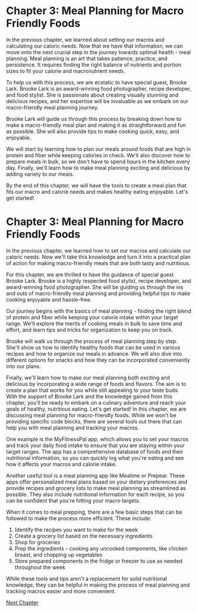 # Chapter 3: Meal Planning for Macro Friendly Foods

In the previous chapter, we learned about setting our macros and calculating our caloric needs. Now that we have that information, we can move onto the next crucial step in the journey towards optimal health - meal planning. Meal planning is an art that takes patience, practice, and persistence. It requires finding the right balance of nutrients and portion sizes to fit your calorie and macronutrient needs. 

To help us with this process, we are ecstatic to have special guest, Brooke Lark. Brooke Lark is an award-winning food photographer, recipe developer, and food stylist. She is passionate about creating visually stunning and delicious recipes, and her expertise will be invaluable as we embark on our macro-friendly meal planning journey.

Brooke Lark will guide us through this process by breaking down how to make a macro-friendly meal plan and making it as straightforward and fun as possible. She will also provide tips to make cooking quick, easy, and enjoyable. 

We will start by learning how to plan our meals around foods that are high in protein and fiber while keeping calories in check. We'll also discover how to prepare meals in bulk, so we don't have to spend hours in the kitchen every day. Finally, we'll learn how to make meal planning exciting and delicious by adding variety to our meals.

By the end of this chapter, we will have the tools to create a meal plan that fits our macro and calorie needs and makes healthy eating enjoyable. Let's get started!
# Chapter 3: Meal Planning for Macro Friendly Foods 

In the previous chapter, we learned how to set our macros and calculate our caloric needs. Now we'll take this knowledge and turn it into a practical plan of action for making macro-friendly meals that are both tasty and nutritious. 

For this chapter, we are thrilled to have the guidance of special guest Brooke Lark. Brooke is a highly respected food stylist, recipe developer, and award-winning food photographer. She will be guiding us through the ins and outs of macro-friendly meal planning and providing helpful tips to make cooking enjoyable and hassle-free.

Our journey begins with the basics of meal planning - finding the right blend of protein and fiber while keeping your calorie intake within your target range. We'll explore the merits of cooking meals in bulk to save time and effort, and learn tips and tricks for organization to keep you on track.

Brooke will walk us through the process of meal planning step by step. She'll show us how to identify healthy foods that can be used in various recipes and how to organize our meals in advance. We will also dive into different options for snacks and how they can be incorporated conveniently into our plans.

Finally, we'll learn how to make our meal planning both exciting and delicious by incorporating a wide range of foods and flavors. The aim is to create a plan that works for you while still appealing to your taste buds. With the support of Brooke Lark and the knowledge gained from this chapter, you'll be ready to embark on a culinary adventure and reach your goals of healthy, nutritious eating. Let's get started!
In this chapter, we are discussing meal planning for macro-friendly foods. While we won't be providing specific code blocks, there are several tools out there that can help you with meal planning and tracking your macros.

One example is the MyFitnessPal app, which allows you to set your macros and track your daily food intake to ensure that you are staying within your target ranges. The app has a comprehensive database of foods and their nutritional information, so you can quickly log what you're eating and see how it affects your macros and calorie intake.

Another useful tool is a meal planning app like Mealime or Prepear. These apps offer personalized meal plans based on your dietary preferences and provide recipes and grocery lists to make meal planning as streamlined as possible. They also include nutritional information for each recipe, so you can be confident that you're hitting your macro targets.

When it comes to meal prepping, there are a few basic steps that can be followed to make the process more efficient. These include:

1. Identify the recipes you want to make for the week
2. Create a grocery list based on the necessary ingredients
3. Shop for groceries
4. Prep the ingredients - cooking any uncooked components, like chicken breast, and chopping up vegetables
5. Store prepared components in the fridge or freezer to use as needed throughout the week

While these tools and tips aren't a replacement for solid nutritional knowledge, they can be helpful in making the process of meal planning and tracking macros easier and more convenient.


[Next Chapter](04_Chapter04.md)